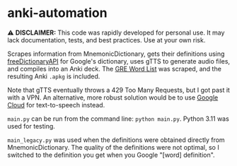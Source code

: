 # anki-automation
:warning: **DISCLAIMER:** This code was rapidly developed for personal use. It may lack documentation, tests, and best practices. Use at your own risk.

Scrapes information from MnemonicDictionary, gets their definitions using [freeDictionaryAPI](https://github.com/meetDeveloper/freeDictionaryAPI) for Google's dictionary, uses gTTS to generate audio files, and compiles into an Anki deck. The [GRE Word List](https://mnemonicdictionary.com/wordlist/GREwordlist) was scraped, and the resulting Anki ```.apkg``` is included.

Note that gTTS eventually throws a 429 Too Many Requests, but I got past it with a VPN. An alternative, more robust solution would be to use [Google Cloud](https://cloud.google.com/text-to-speech) for text-to-speech instead.

`main.py` can be run from the command line: `python main.py`. Python 3.11 was used for testing.

`main_legacy.py` was used when the definitions were obtained directly from MnemonicDictionary. The quality of the definitions were not optimal, so I switched to the definition you get when you Google "[word] definition".
